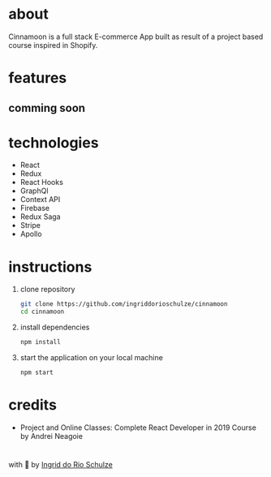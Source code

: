 # about

Cinnamoon is a full stack E-commerce App built as result of a project based course inspired in Shopify.

# features

## comming soon

# technologies

- React
- Redux
- React Hooks
- GraphQl
- Context API
- Firebase
- Redux Saga
- Stripe
- Apollo

# instructions

1.  clone repository

    ```bash
    git clone https://github.com/ingriddorioschulze/cinnamoon
    cd cinnamoon
    ```

2.  install dependencies

    ```bash
    npm install
    ```

3.  start the application on your local machine

    ```bash
    npm start
    ```

# credits

- Project and Online Classes: Complete React Developer in 2019 Course by Andrei Neagoie

#

with :yellow_heart: by [Ingrid do Rio Schulze](https://github.com/ingriddorioschulze)
